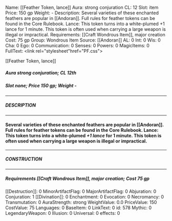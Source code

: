 Name: [[Feather Token, lance]]
Aura: strong conjuration
CL: 12
Slot: item
Price: 150 gp
Weight: -
Description: Several varieties of these enchanted feathers are popular in [[Andoran]]. Full rules for feather tokens can be found in the Core Rulebook. Lance: This token turns into a white-plumed +1 lance for 1 minute. This token is often used when carrying a large weapon is illegal or impractical.
Requirements: [[Craft Wondrous Item]], major creation
Cost: 75 gp
Group: Wondrous Item
Source: [[Andoran]]
AL: 0
Int: 0
Wis: 0
Cha: 0
Ego: 0
Communication: 0
Senses: 0
Powers: 0
MagicItems: 0
FullText: <link rel="stylesheet"href="PF.css"><div class="heading"><p class="alignleft">[[Feather Token, lance]]</p><div style="clear: both;"></div></div><div><h5><b>Aura </b>strong conjuration; <b>CL </b>12th</h5><h5><b>Slot </b>none; <b>Price </b>150 gp; <b>Weight </b>-</h5></div><hr/><div><h5><b>DESCRIPTION</b></h5></div><hr/><div><h4><p>Several varieties of these enchanted feathers are popular in [[Andoran]]. Full rules for feather tokens can be found in the Core Rulebook. Lance: This token turns into a white-plumed <i>+1 lance</i> for 1 minute. This token is often used when carrying a large weapon is illegal or impractical.</p></h4></div><hr/><div><h5><b>CONSTRUCTION</b></h5></div><hr/><div><h5><b>Requirements </b>[[Craft Wondrous Item]], <i>major creation</i>; <b>Cost </b>75 gp</h5></div>
[[Destruction]]: 0
MinorArtifactFlag: 0
MajorArtifactFlag: 0
Abjuration: 0
Conjuration: 1
[[Divination]]: 0
Enchantment: 0
Evocation: 0
Necromancy: 0
Transmutation: 0
AuraStrength: strong
WeightValue: 0.0
PriceValue: 150
CostValue: 75
Languages: 0
BaseItem: 0
LinkText: 0
id: 578
Mythic: 0
LegendaryWeapon: 0
Illusion: 0
Universal: 0
effects: 0
